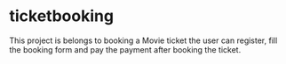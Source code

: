 # ticketbooking
This project is belongs to booking a Movie ticket the user can register, fill
the booking form and pay the payment after booking the ticket.
